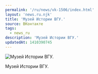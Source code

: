 ```yaml
---
permalink: '/ru/news/vk-1506/index.html'
layout: 'news.ru.njk'
title: 'Музей Истории ВГУ.'
source: ВКонтакте
tags:
  - news_ru
description: 'Музей Истории ВГУ.'
updatedAt: 1410390745
---
```

![Музей Истории ВГУ.](https://sun9-76.userapi.com/impf/AQKsAhtk9EAT7FilK0teYAP5udUAnkDxn4h69w/glWMUR5IHv4.jpg?size=963x812&quality=96&proxy=1&sign=4626403f8d3f5120572f69fc36b24ecf&c_uniq_tag=kq_n-ISMt4PKFUwFFwIVIjXS9Q6NBrsYt-7Dgnr6yts&type=album)

Музей Истории ВГУ.
